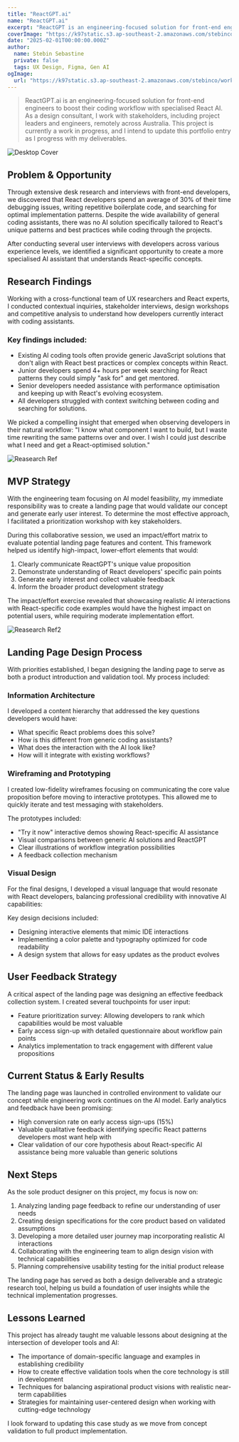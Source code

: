 ```yaml
---
title: "ReactGPT.ai"
name: "ReactGPT.ai"
excerpt: "ReactGPT is an engineering-focused solution for front-end engineers to boost their coding workflow with specialised React AI"
coverImage: "https://k97static.s3.ap-southeast-2.amazonaws.com/stebinco/work/reactgpt/cover.png"
date: "2025-02-01T00:00:00.000Z"
author:
  name: Stebin Sebastine
  private: false
  tags: UX Design, Figma, Gen AI
ogImage:
  url: "https://k97static.s3.ap-southeast-2.amazonaws.com/stebinco/work/reactgpt/cover.png"
---
```


> ReactGPT.ai is an engineering-focused solution for front-end engineers to boost their coding workflow with specialised React AI. As a design consultant, I work with stakeholders, including project leaders and engineers, remotely across Australia. This project is currently a work in progress, and I intend to update this portfolio entry as I progress with my deliverables.

![Desktop Cover](https://k97static.s3.ap-southeast-2.amazonaws.com/stebinco/work/reactgpt/Slide1.png)

## Problem & Opportunity

Through extensive desk research and interviews with front-end developers, we discovered that React developers spend an average of 30% of their time debugging issues, writing repetitive boilerplate code, and searching for optimal implementation patterns. Despite the wide availability of general coding assistants, there was no AI solution specifically tailored to React's unique patterns and best practices while coding through the projects.

After conducting several user interviews with developers across various experience levels, we identified a significant opportunity to create a more specialised AI assistant that understands React-specific concepts.

## Research Findings

Working with a cross-functional team of UX researchers and React experts, I conducted contextual inquiries, stakeholder interviews, design workshops and competitive analysis to understand how developers currently interact with coding assistants.

### Key findings included:

- Existing AI coding tools often provide generic JavaScript solutions that don't align with React best practices or complex concepts within React.
- Junior developers spend 4+ hours per week searching for React patterns they could simply "ask for" and get mentored.
- Senior developers needed assistance with performance optimisation and keeping up with React's evolving ecosystem.
- All developers struggled with context switching between coding and searching for solutions.

We picked a compelling insight that emerged when observing developers in their natural workflow: "I know what component I want to build, but I waste time rewriting the same patterns over and over. I wish I could just describe what I need and get a React-optimised solution."

![Reasearch Ref](https://k97static.s3.ap-southeast-2.amazonaws.com/stebinco/work/reactgpt/Slide2.png)

## MVP Strategy

With the engineering team focusing on AI model feasibility, my immediate responsibility was to create a landing page that would validate our concept and generate early user interest. To determine the most effective approach, I facilitated a prioritization workshop with key stakeholders.

During this collaborative session, we used an impact/effort matrix to evaluate potential landing page features and content. This framework helped us identify high-impact, lower-effort elements that would:

1. Clearly communicate ReactGPT's unique value proposition
2. Demonstrate understanding of React developers' specific pain points
3. Generate early interest and collect valuable feedback
4. Inform the broader product development strategy

The impact/effort exercise revealed that showcasing realistic AI interactions with React-specific code examples would have the highest impact on potential users, while requiring moderate implementation effort.

![Reasearch Ref2](https://k97static.s3.ap-southeast-2.amazonaws.com/stebinco/work/reactgpt/Slide3.png)

## Landing Page Design Process

With priorities established, I began designing the landing page to serve as both a product introduction and validation tool. My process included:

### Information Architecture

I developed a content hierarchy that addressed the key questions developers would have:
- What specific React problems does this solve?
- How is this different from generic coding assistants?
- What does the interaction with the AI look like?
- How will it integrate with existing workflows?


### Wireframing and Prototyping

I created low-fidelity wireframes focusing on communicating the core value proposition before moving to interactive prototypes. This allowed me to quickly iterate and test messaging with stakeholders.

The prototypes included:
- "Try it now" interactive demos showing React-specific AI assistance
- Visual comparisons between generic AI solutions and ReactGPT
- Clear illustrations of workflow integration possibilities
- A feedback collection mechanism

### Visual Design

For the final designs, I developed a visual language that would resonate with React developers, balancing professional credibility with innovative AI capabilities:

Key design decisions included:
- Designing interactive elements that mimic IDE interactions
- Implementing a color palette and typography optimized for code readability
- A design system that allows for easy updates as the product evolves

## User Feedback Strategy

A critical aspect of the landing page was designing an effective feedback collection system. I created several touchpoints for user input:

- Feature prioritization survey: Allowing developers to rank which capabilities would be most valuable
- Early access sign-up with detailed questionnaire about workflow pain points
- Analytics implementation to track engagement with different value propositions

## Current Status & Early Results

The landing page was launched in controlled environment to validate our concept while engineering work continues on the AI model. Early analytics and feedback have been promising:

- High conversion rate on early access sign-ups (15%)
- Valuable qualitative feedback identifying specific React patterns developers most want help with
- Clear validation of our core hypothesis about React-specific AI assistance being more valuable than generic solutions

## Next Steps

As the sole product designer on this project, my focus is now on:

1. Analyzing landing page feedback to refine our understanding of user needs
2. Creating design specifications for the core product based on validated assumptions
3. Developing a more detailed user journey map incorporating realistic AI interactions
4. Collaborating with the engineering team to align design vision with technical capabilities
5. Planning comprehensive usability testing for the initial product release

The landing page has served as both a design deliverable and a strategic research tool, helping us build a foundation of user insights while the technical implementation progresses.

## Lessons Learned

This project has already taught me valuable lessons about designing at the intersection of developer tools and AI:
- The importance of domain-specific language and examples in establishing credibility
- How to create effective validation tools when the core technology is still in development
- Techniques for balancing aspirational product visions with realistic near-term capabilities
- Strategies for maintaining user-centered design when working with cutting-edge technology

I look forward to updating this case study as we move from concept validation to full product implementation.



